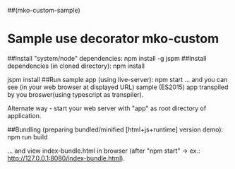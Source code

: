 ##(mko-custom-sample)
# Sample use decorator mko-custom

##Install "system/node" dependencies:
npm install -g jspm
##Install dependencies (in cloned directory):
npm install

jspm install
##Run sample app (using live-server):
npm start
... and you can see (in your web browser at displayed URL) sample (ES2015) app transpiled by you broswer(using typescript as transpiler).

Alternate way - start your web server with "app" as root directory of application.

##Bundling (preparing bundled/minified [html+js+runtime] version demo):
npm run build

... and view index-bundle.html in browser (after "npm start" -> ex.: http://127.0.0.1:8080/index-bundle.html). 
